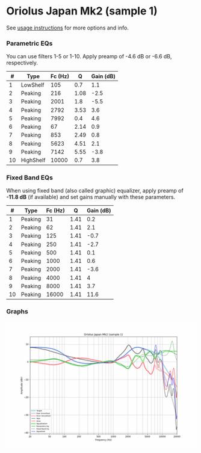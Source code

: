 # Oriolus Japan Mk2 (sample 1)
See [usage instructions](https://github.com/jaakkopasanen/AutoEq#usage) for more options and info.

### Parametric EQs
You can use filters 1-5 or 1-10. Apply preamp of -4.6 dB or -6.6 dB, respectively.

|   # | Type      |   Fc (Hz) |    Q |   Gain (dB) |
|-----|-----------|-----------|------|-------------|
|   1 | LowShelf  |       105 | 0.7  |         1.1 |
|   2 | Peaking   |       216 | 1.08 |        -2.5 |
|   3 | Peaking   |      2001 | 1.8  |        -5.5 |
|   4 | Peaking   |      2792 | 3.53 |         3.6 |
|   5 | Peaking   |      7992 | 0.4  |         4.6 |
|   6 | Peaking   |        67 | 2.14 |         0.9 |
|   7 | Peaking   |       853 | 2.49 |         0.8 |
|   8 | Peaking   |      5623 | 4.51 |         2.1 |
|   9 | Peaking   |      7142 | 5.55 |        -3.8 |
|  10 | HighShelf |     10000 | 0.7  |         3.8 |

### Fixed Band EQs
When using fixed band (also called graphic) equalizer, apply preamp of **-11.8 dB** (if available) and set gains manually with these parameters.

|   # | Type    |   Fc (Hz) |    Q |   Gain (dB) |
|-----|---------|-----------|------|-------------|
|   1 | Peaking |        31 | 1.41 |         0.2 |
|   2 | Peaking |        62 | 1.41 |         2.1 |
|   3 | Peaking |       125 | 1.41 |        -0.7 |
|   4 | Peaking |       250 | 1.41 |        -2.7 |
|   5 | Peaking |       500 | 1.41 |         0.1 |
|   6 | Peaking |      1000 | 1.41 |         0.6 |
|   7 | Peaking |      2000 | 1.41 |        -3.6 |
|   8 | Peaking |      4000 | 1.41 |         4   |
|   9 | Peaking |      8000 | 1.41 |         3.7 |
|  10 | Peaking |     16000 | 1.41 |        11.6 |

### Graphs
![](./Oriolus%20Japan%20Mk2%20(sample%201).png)
